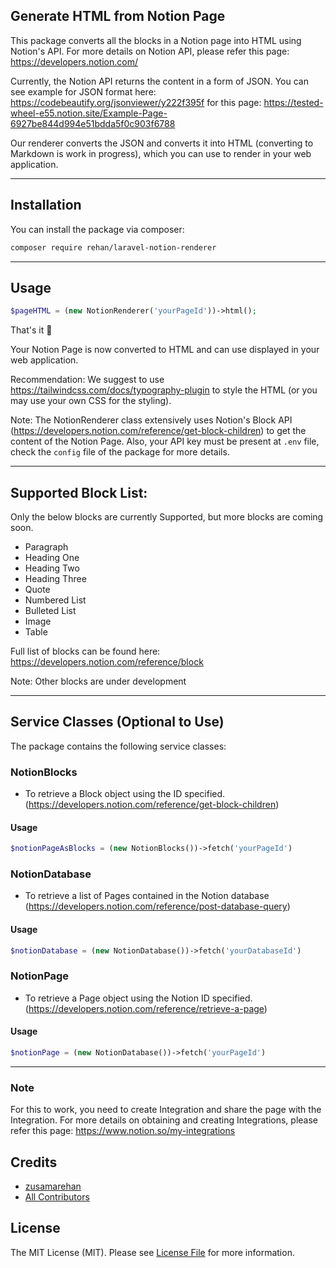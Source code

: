 ## Generate HTML from Notion Page

This package converts all the blocks in a Notion page into HTML using Notion's API.
For more details on Notion API, please refer this page: https://developers.notion.com/

Currently, the Notion API returns the content in a form of JSON.
You can see example for JSON format here: https://codebeautify.org/jsonviewer/y222f395f for this page: https://tested-wheel-e55.notion.site/Example-Page-6927be844d994e51bdda5f0c903f6788

Our renderer converts the JSON and converts it into HTML (converting to Markdown is work in progress), which you can use to render in your web application.

---
## Installation

You can install the package via composer:
    
```bash
composer require rehan/laravel-notion-renderer
```
---
## Usage

```php
$pageHTML = (new NotionRenderer('yourPageId'))->html();
```

That's it 🎉

Your Notion Page is now converted to HTML and can use displayed in your web application. 

Recommendation: We suggest to use https://tailwindcss.com/docs/typography-plugin to style the HTML (or you may use your own CSS for the styling).

Note: The NotionRenderer class extensively uses Notion's Block API (https://developers.notion.com/reference/get-block-children) to get
the content of the Notion Page. Also, your API key must be present at `.env` file, check the `config` file of the package for more details.

------
## Supported Block List:

Only the below blocks are currently Supported, but more blocks are coming soon.
- Paragraph
- Heading One
- Heading Two
- Heading Three
- Quote
- Numbered List
- Bulleted List
- Image
- Table

Full list of blocks can be found here: https://developers.notion.com/reference/block

Note: Other blocks are under development

-----
## Service Classes (Optional to Use)

The package contains the following service classes:

### NotionBlocks
- To retrieve a Block object using the ID specified. (https://developers.notion.com/reference/get-block-children)
#### Usage
```php
$notionPageAsBlocks = (new NotionBlocks())->fetch('yourPageId')
```
### NotionDatabase
- To retrieve a list of Pages contained in the Notion database (https://developers.notion.com/reference/post-database-query)
#### Usage
```php
$notionDatabase = (new NotionDatabase())->fetch('yourDatabaseId')
```
### NotionPage
- To retrieve a Page object using the Notion ID specified. (https://developers.notion.com/reference/retrieve-a-page)
#### Usage
```php
$notionPage = (new NotionDatabase())->fetch('yourPageId')
```
---
### Note
For this to work, you need to create Integration and share the page with the Integration.
For more details on obtaining and creating Integrations, please refer this page: https://www.notion.so/my-integrations

## Credits

- [zusamarehan](https://github.com/zusamarehan)
- [All Contributors](../../contributors)

## License

The MIT License (MIT). Please see [License File](LICENSE.md) for more information.
